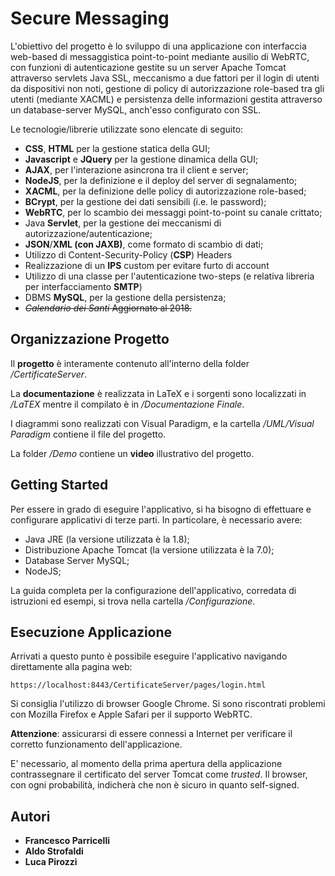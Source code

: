 # Secure Messaging

L'obiettivo del progetto è lo sviluppo di una applicazione con interfaccia web-based di messaggistica point-to-point mediante ausilio di WebRTC, con funzioni di autenticazione gestite su un server Apache Tomcat attraverso servlets Java SSL, meccanismo a due fattori per il login di utenti da dispositivi non noti, gestione di policy di autorizzazione role-based tra gli utenti (mediante XACML) e persistenza delle informazioni gestita attraverso un database-server MySQL, anch'esso configurato con SSL.

Le tecnologie/librerie utilizzate sono elencate di seguito:

* **CSS**, **HTML** per la gestione statica della GUI;
* **Javascript** e **JQuery** per la gestione dinamica della GUI;
* **AJAX**, per l'interazione asincrona tra il client e server;
* **NodeJS**, per la definizione e il deploy del server di segnalamento;
* **XACML**, per la definizione delle policy di autorizzazione role-based;
* **BCrypt**, per la gestione dei dati sensibili (i.e. le password);
* **WebRTC**, per lo scambio dei messaggi point-to-point su canale crittato;
* Java **Servlet**, per la gestione dei meccanismi di autorizzazione/autenticazione;
* **JSON**/**XML (con JAXB)**, come formato di scambio di dati;
* Utilizzo di Content-Security-Policy (**CSP**) Headers 
* Realizzazione di un **IPS** custom per evitare furto di account
* Utilizzo di una classe per l'autenticazione two-steps (e relativa libreria per interfacciamento **SMTP**)
* DBMS **MySQL**, per la gestione della persistenza;
* ~~*Calendario dei Santi* Aggiornato al 2018.~~

## Organizzazione Progetto

Il **progetto** è interamente contenuto all'interno della folder */CertificateServer*.

La **documentazione** è realizzata in LaTeX e i sorgenti sono localizzati in */LaTEX* mentre il compilato è in */Documentazione Finale*.

I diagrammi sono realizzati con Visual Paradigm, e la cartella */UML/Visual Paradigm* contiene il file del progetto.

La folder */Demo* contiene un **video** illustrativo del progetto.

## Getting Started

Per essere in grado di eseguire l'applicativo, si ha bisogno di effettuare e configurare applicativi di terze parti. In particolare, è necessario avere:

* Java JRE (la versione utilizzata è la 1.8);
* Distribuzione Apache Tomcat (la versione utilizzata è la 7.0);
* Database Server MySQL;
* NodeJS;

La guida completa per la configurazione dell'applicativo, corredata di istruzioni ed esempi, si trova nella cartella */Configurazione*.

## Esecuzione Applicazione

Arrivati a questo punto è possibile eseguire l'applicativo navigando direttamente alla pagina web:

```
https://localhost:8443/CertificateServer/pages/login.html
```

Si consiglia l'utilizzo di browser Google Chrome. 
Si sono riscontrati problemi con Mozilla Firefox e Apple Safari per il supporto WebRTC.

**Attenzione**: assicurarsi di essere connessi a Internet per verificare il corretto funzionamento dell'applicazione.

E' necessario, al momento della prima apertura della applicazione contrassegnare il certificato del server Tomcat come *trusted*. 
Il browser, con ogni probabilità, indicherà che non è sicuro in quanto self-signed.



## Autori

* **Francesco Parricelli** 
* **Aldo Strofaldi** 
* **Luca Pirozzi** 


 
